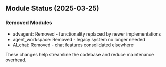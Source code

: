 ## Module Status (2025-03-25)

### Removed Modules
- advagent: Removed - functionality replaced by newer implementations
- agent_workspace: Removed - legacy system no longer needed
- AI_chat: Removed - chat features consolidated elsewhere

These changes help streamline the codebase and reduce maintenance overhead.
